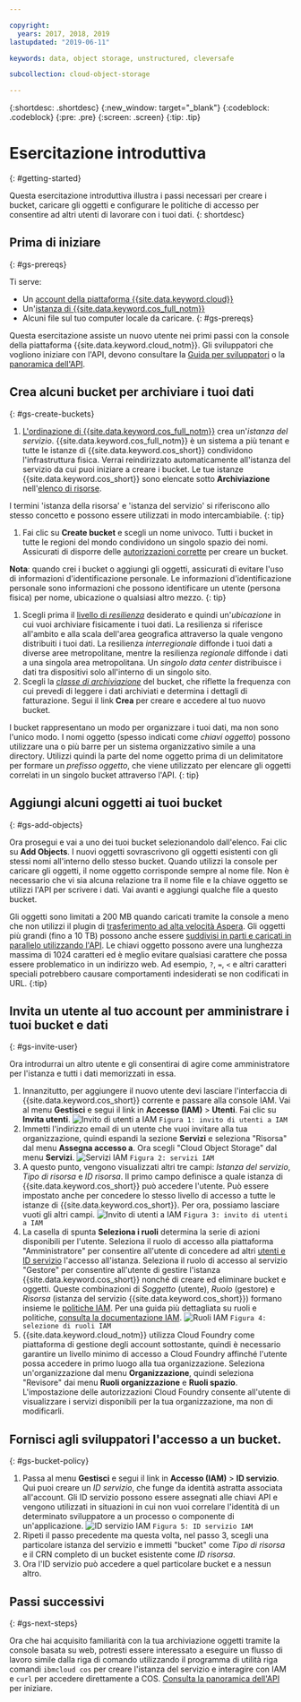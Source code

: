 ```yaml
---

copyright:
  years: 2017, 2018, 2019
lastupdated: "2019-06-11"

keywords: data, object storage, unstructured, cleversafe

subcollection: cloud-object-storage

---
```

{:shortdesc: .shortdesc}
{:new_window: target="_blank"}
{:codeblock: .codeblock}
{:pre: .pre}
{:screen: .screen}
{:tip: .tip}


# Esercitazione introduttiva
{: #getting-started}

Questa esercitazione introduttiva illustra i passi necessari per creare i bucket, caricare gli oggetti e configurare le politiche di accesso per consentire ad altri utenti di lavorare con i tuoi dati.
{: shortdesc}

## Prima di iniziare
{: #gs-prereqs}

Ti serve:
  * Un [account della piattaforma {{site.data.keyword.cloud}}](https://cloud.ibm.com)
  * Un'[istanza di {{site.data.keyword.cos_full_notm}}](/docs/services/cloud-object-storage/basics?topic=cloud-object-storage-provision)
  * Alcuni file sul tuo computer locale da caricare.
{: #gs-prereqs}

 Questa esercitazione assiste un nuovo utente nei primi passi con la console della piattaforma {{site.data.keyword.cloud_notm}}. Gli sviluppatori che vogliono iniziare con l'API, devono consultare la [Guida per sviluppatori](/docs/services/cloud-object-storage/basics?topic=cloud-object-storage-gs-dev) o la [panoramica dell'API](/docs/services/cloud-object-storage/api-reference?topic=cloud-object-storage-compatibility-api).

## Crea alcuni bucket per archiviare i tuoi dati
{: #gs-create-buckets}

  1. [L'ordinazione di {{site.data.keyword.cos_full_notm}}](/docs/services/cloud-object-storage/basics?topic=cloud-object-storage-provision) crea un'_istanza del servizio_. {{site.data.keyword.cos_full_notm}} è un sistema a più tenant e tutte le istanze di {{site.data.keyword.cos_short}} condividono l'infrastruttura fisica. Verrai reindirizzato automaticamente all'istanza del servizio da cui puoi iniziare a creare i bucket. Le tue istanze {{site.data.keyword.cos_short}} sono elencate sotto **Archiviazione** nell'[elenco di risorse](https://cloud.ibm.com/resources).

I termini 'istanza della risorsa' e 'istanza del servizio' si riferiscono allo stesso concetto e possono essere utilizzati in modo intercambiabile.
{: tip}

  1. Fai clic su **Create bucket** e scegli un nome univoco. Tutti i bucket in tutte le regioni del mondo condividono un singolo spazio dei nomi. Assicurati di disporre delle [autorizzazioni corrette](/docs/services/cloud-object-storage/iam?topic=cloud-object-storage-iam-bucket-permissions) per creare un bucket.

  **Nota**: quando crei i bucket o aggiungi gli oggetti, assicurati di evitare l'uso di informazioni d'identificazione personale. Le informazioni d'identificazione personale sono informazioni che possono identificare un utente (persona fisica) per nome, ubicazione o qualsiasi altro mezzo.
  {: tip}

  1. Scegli prima il [livello di _resilienza_](/docs/services/cloud-object-storage/basics?topic=cloud-object-storage-endpoints) desiderato e quindi un'_ubicazione_ in cui vuoi archiviare fisicamente i tuoi dati. La resilienza si riferisce all'ambito e alla scala dell'area geografica attraverso la quale vengono distribuiti i tuoi dati. La resilienza _interregionale_ diffonde i tuoi dati a diverse aree metropolitane, mentre la resilienza _regionale_ diffonde i dati a una singola area metropolitana. Un _singolo data center_ distribuisce i dati tra dispositivi solo all'interno di un singolo sito.
  2. Scegli la [_classe di archiviazione_](/docs/services/cloud-object-storage/basics?topic=cloud-object-storage-classes) del bucket, che riflette la frequenza con cui prevedi di leggere i dati archiviati e determina i dettagli di fatturazione. Segui il link **Crea** per creare e accedere al tuo nuovo bucket.

I bucket rappresentano un modo per organizzare i tuoi dati, ma non sono l'unico modo. I nomi oggetto (spesso indicati come _chiavi oggetto_) possono utilizzare una o più barre per un sistema organizzativo simile a una directory. Utilizzi quindi la parte del nome oggetto prima di un delimitatore per formare un _prefisso oggetto_, che viene utilizzato per elencare gli oggetti correlati in un singolo bucket attraverso l'API.
{: tip}


## Aggiungi alcuni oggetti ai tuoi bucket
{: #gs-add-objects}

Ora prosegui e vai a uno dei tuoi bucket selezionandolo dall'elenco. Fai clic su **Add Objects**. I nuovi oggetti sovrascrivono gli oggetti esistenti con gli stessi nomi all'interno dello stesso bucket. Quando utilizzi la console per caricare gli oggetti, il nome oggetto corrisponde sempre al nome file. Non è necessario che vi sia alcuna relazione tra il nome file e la chiave oggetto se utilizzi l'API per scrivere i dati. Vai avanti e aggiungi qualche file a questo bucket.

Gli oggetti sono limitati a 200 MB quando caricati tramite la console a meno che non utilizzi il plugin di [trasferimento ad alta velocità Aspera](/docs/services/cloud-object-storage/basics?topic=cloud-object-storage-upload). Gli oggetti più grandi (fino a 10 TB) possono anche essere [suddivisi in parti e caricati in parallelo utilizzando l'API](/docs/services/cloud-object-storage/basics?topic=cloud-object-storage-large-objects). Le chiavi oggetto possono avere una lunghezza massima di 1024 caratteri ed è meglio evitare qualsiasi carattere che possa essere problematico in un indirizzo web. Ad esempio, `?`, `=`, `<` e altri caratteri speciali potrebbero causare comportamenti indesiderati se non codificati in URL.
{:tip}

## Invita un utente al tuo account per amministrare i tuoi bucket e dati
{: #gs-invite-user}

Ora introdurrai un altro utente e gli consentirai di agire come amministratore per l'istanza e tutti i dati memorizzati in essa.

  1. Innanzitutto, per aggiungere il nuovo utente devi lasciare l'interfaccia di {{site.data.keyword.cos_short}} corrente e passare alla console IAM. Vai al menu **Gestisci** e segui il link in **Accesso (IAM)** > **Utenti**. Fai clic su **Invita utenti**.
	<img alt="Invito di utenti a IAM" src="https://s3.us.cloud-object-storage.appdomain.cloud/docs-resources/console_iam_invitebtn.png" max-height="200px" />
	`Figura 1: invito di utenti a IAM`
  2. Immetti l'indirizzo email di un utente che vuoi invitare alla tua organizzazione, quindi espandi la sezione **Servizi** e seleziona "Risorsa" dal menu **Assegna accesso a**. Ora scegli "Cloud Object Storage" dal menu **Servizi**.
	<img alt="Servizi IAM" src="https://s3.us.cloud-object-storage.appdomain.cloud/docs-resources/console_iam_services.png" max-height="200px" />
	`Figura 2: servizi IAM`
  3. A questo punto, vengono visualizzati altri tre campi: _Istanza del servizio_, _Tipo di risorsa_ e _ID risorsa_. Il primo campo definisce a quale istanza di {{site.data.keyword.cos_short}} può accedere l'utente. Può essere impostato anche per concedere lo stesso livello di accesso a tutte le istanze di {{site.data.keyword.cos_short}}. Per ora, possiamo lasciare vuoti gli altri campi.
	<img alt="Invito di utenti a IAM" src="https://s3.us.cloud-object-storage.appdomain.cloud/docs-resources/console_iam_servicesdropdowns.png" max-height="200px" />
	`Figura 3: invito di utenti a IAM`
  4. La casella di spunta **Seleziona i ruoli** determina la serie di azioni disponibili per l'utente. Seleziona il ruolo di accesso alla piattaforma "Amministratore" per consentire all'utente di concedere ad altri [utenti e ID servizio](/docs/services/cloud-object-storage/iam?topic=cloud-object-storage-iam-overview) l'accesso all'istanza. Seleziona il ruolo di accesso al servizio "Gestore" per consentire all'utente di gestire l'istanza {{site.data.keyword.cos_short}} nonché di creare ed eliminare bucket e oggetti. Queste combinazioni di _Soggetto_ (utente), _Ruolo_ (gestore) e _Risorsa_ (istanza del servizio {{site.data.keyword.cos_short}}) formano insieme le [politiche IAM](/docs/services/cloud-object-storage/iam?topic=cloud-object-storage-iam-overview#getting-started-with-iam). Per una guida più dettagliata su ruoli e politiche, [consulta la documentazione IAM](/docs/iam?topic=iam-userroles).
	<img alt="Ruoli IAM" src="https://s3.us.cloud-object-storage.appdomain.cloud/docs-resources/console_iam_roles.png" max-height="400px" />
	`Figura 4: selezione di ruoli IAM`
  5. {{site.data.keyword.cloud_notm}} utilizza Cloud Foundry come piattaforma di gestione degli account sottostante, quindi è necessario garantire un livello minimo di accesso a Cloud Foundry affinché l'utente possa accedere in primo luogo alla tua organizzazione.  Seleziona un'organizzazione dal menu **Organizzazione**, quindi seleziona "Revisore" dai menu **Ruoli organizzazione** e **Ruoli spazio**.  L'impostazione delle autorizzazioni Cloud Foundry consente all'utente di visualizzare i servizi disponibili per la tua organizzazione, ma non di modificarli.

## Fornisci agli sviluppatori l'accesso a un bucket.
{: #gs-bucket-policy}

  1. Passa al menu **Gestisci** e segui il link in **Accesso (IAM)** > **ID servizio**.  Qui puoi creare un _ID servizio_, che funge da identità astratta associata all'account. Gli ID servizio possono essere assegnati alle chiavi API e vengono utilizzati in situazioni in cui non vuoi correlare l'identità di un determinato sviluppatore a un processo o componente di un'applicazione.
	<img alt="ID servizio IAM" src="https://s3.us.cloud-object-storage.appdomain.cloud/docs-resources/console_iam_serviceid.png" max-height="200px" />
	`Figura 5: ID servizio IAM`
  2. Ripeti il passo precedente ma questa volta, nel passo 3, scegli una particolare istanza del servizio e immetti "bucket" come _Tipo di risorsa_ e il CRN completo di un bucket esistente come _ID risorsa_.
  3. Ora l'ID servizio può accedere a quel particolare bucket e a nessun altro.

## Passi successivi
{: #gs-next-steps}

Ora che hai acquisito familiarità con la tua archiviazione oggetti tramite la console basata su web, potresti essere interessato a eseguire un flusso di lavoro simile dalla riga di comando utilizzando il programma di utilità riga comandi `ibmcloud cos` per creare l'istanza del servizio e interagire con IAM e `curl` per accedere direttamente a COS. [Consulta la panoramica dell'API](/docs/services/cloud-object-storage/api-reference?topic=cloud-object-storage-compatibility-api) per iniziare.
